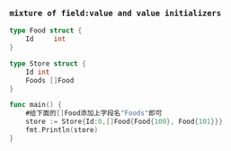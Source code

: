 ### `mixture of field:value and value initializers`

```go
type Food struct {
	Id     int
}

type Store struct {
    Id int
	Foods []Food
}

func main() {
    #给下面的[]Food添加上字段名"Foods"即可
	store := Store{Id:0,[]Food{Food{100}, Food{101}}}
	fmt.Println(store)
}
```